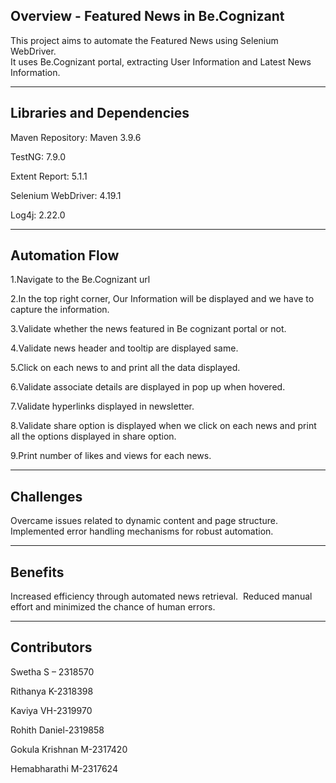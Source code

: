Overview - Featured News in Be.Cognizant
----------------------------------
This project aims to automate the Featured News using Selenium WebDriver.                                        
It uses Be.Cognizant portal, extracting User Information and Latest News Information.

----------------------------------
Libraries and Dependencies
----------------------------------
Maven Repository: Maven 3.9.6

TestNG: 7.9.0

Extent Report: 5.1.1

Selenium WebDriver: 4.19.1

Log4j: 2.22.0

----------------------------------
Automation Flow
----------------------------------
1.Navigate to the Be.Cognizant url

2.In the top right corner, Our Information will be displayed and we have to capture the information.

3.Validate whether the news featured in Be cognizant portal or not.

4.Validate news header and tooltip are displayed same.

5.Click on each news to and print all the data displayed.

6.Validate associate details are displayed in pop up when hovered.

7.Validate hyperlinks displayed in newsletter.

8.Validate share option is displayed when we click on each news and print all the options displayed in share option.

9.Print number of likes and views for each news.

---------------------------------
Challenges
---------------------------------
Overcame issues related to dynamic content and page structure.
​
Implemented error handling mechanisms for robust automation.

---------------------------------
Benefits
---------------------------------
Increased efficiency through automated news retrieval.
​
Reduced manual effort and minimized the chance of human errors.

---------------------------------
Contributors
---------------------------------
Swetha S – 2318570

Rithanya K-2318398

Kaviya VH-2319970

Rohith Daniel-2319858

Gokula Krishnan M-2317420

Hemabharathi M-2317624

 
